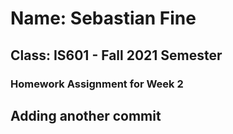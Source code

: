 # Name: Sebastian Fine
## Class: IS601 - Fall 2021 Semester
### Homework Assignment for Week 2
## Adding another commit
